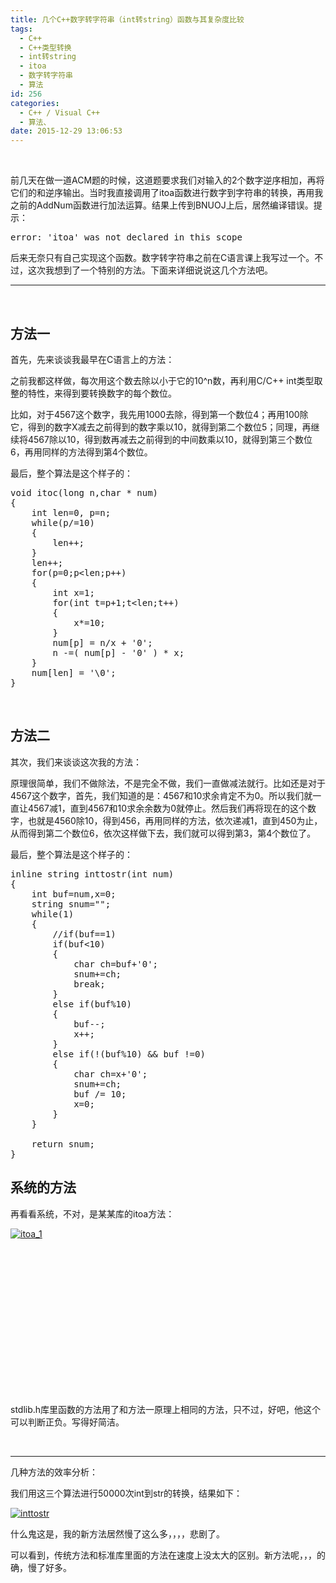 ```yaml
---
title: 几个C++数字转字符串（int转string）函数与其复杂度比较
tags:
  - C++
  - C++类型转换
  - int转string
  - itoa
  - 数字转字符串
  - 算法
id: 256
categories:
  - C++ / Visual C++
  - 算法、
date: 2015-12-29 13:06:53
---
```


&nbsp;

前几天在做一道ACM题的时候，这道题要求我们对输入的2个数字逆序相加，再将它们的和逆序输出。当时我直接调用了itoa函数进行数字到字符串的转换，再用我之前的AddNum函数进行加法运算。结果上传到BNUOJ上后，居然编译错误。提示：
<pre id="dcontent" class="">error: 'itoa' was not declared in this scope</pre>
后来无奈只有自己实现这个函数。数字转字符串之前在C语言课上我写过一个。不过，这次我想到了一个特别的方法。下面来详细说说这几个方法吧。

* * *

&nbsp;

## 方法一

首先，先来谈谈我最早在C语言上的方法：

之前我都这样做，每次用这个数去除以小于它的10^n数，再利用C/C++ int类型取整的特性，来得到要转换数字的每个数位。

比如，对于4567这个数字，我先用1000去除，得到第一个数位4；再用100除它，得到的数字X减去之前得到的数字乘以10，就得到第二个数位5；同理，再继续将4567除以10，得到数再减去之前得到的中间数乘以10，就得到第三个数位6，再用同样的方法得到第4个数位。

最后，整个算法是这个样子的：
<pre class="lang:c++ decode:true ">void itoc(long n,char * num)
{
    int len=0, p=n;
    while(p/=10)
    {
        len++;
    }
    len++;
    for(p=0;p&lt;len;p++)
    {
        int x=1;
        for(int t=p+1;t&lt;len;t++)
        {
            x*=10;
        }
        num[p] = n/x + '0';
        n -=( num[p] - '0' ) * x;
    }
    num[len] = '\0';
}</pre>
&nbsp;

## 方法二

其次，我们来谈谈这次我的方法：

原理很简单，我们不做除法，不是完全不做，我们一直做减法就行。比如还是对于4567这个数字，首先，我们知道的是：4567和10求余肯定不为0。所以我们就一直让4567减1，直到4567和10求余余数为0就停止。然后我们再将现在的这个数字，也就是4560除10，得到456，再用同样的方法，依次递减1，直到450为止，从而得到第二个数位6，依次这样做下去，我们就可以得到第3，第4个数位了。

最后，整个算法是这个样子的：
<pre class="lang:c++ decode:true">inline string inttostr(int num)
{
    int buf=num,x=0;
	string snum="";
	while(1)
	{
		//if(buf==1)
		if(buf&lt;10)
		{
			char ch=buf+'0';
			snum+=ch;
			break;
		}
		else if(buf%10)
		{
			buf--;
			x++;
		}
		else if(!(buf%10) &amp;&amp; buf !=0)
		{
			char ch=x+'0';
			snum+=ch;
			buf /= 10;
			x=0;
		}
	}

	return snum;
}
</pre>

## 

## 系统的方法

再看看系统，不对，是某某库的itoa方法：

[![itoa_1](http://139.129.6.122/wp-content/uploads/2015/12/itoa_1.jpg)](http://139.129.6.122/wp-content/uploads/2015/12/itoa_1.jpg)

&nbsp;

&nbsp;

&nbsp;

&nbsp;

&nbsp;

&nbsp;

&nbsp;

&nbsp;

stdlib.h库里函数的方法用了和方法一原理上相同的方法，只不过，好吧，他这个可以判断正负。写得好简洁。

&nbsp;

* * *

几种方法的效率分析：

我们用这三个算法进行50000次int到str的转换，结果如下：

[![inttostr](http://139.129.6.122/wp-content/uploads/2015/12/inttostr.png)](http://139.129.6.122/wp-content/uploads/2015/12/inttostr.png)

什么鬼这是，我的新方法居然慢了这么多，，，，悲剧了。

可以看到，传统方法和标准库里面的方法在速度上没太大的区别。新方法呢，，，的确，慢了好多。

&nbsp;